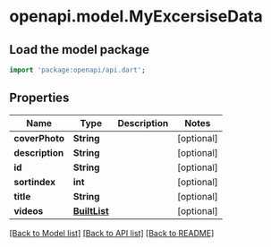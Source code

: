 # openapi.model.MyExcersiseData

## Load the model package
```dart
import 'package:openapi/api.dart';
```

## Properties
Name | Type | Description | Notes
------------ | ------------- | ------------- | -------------
**coverPhoto** | **String** |  | [optional] 
**description** | **String** |  | [optional] 
**id** | **String** |  | [optional] 
**sortindex** | **int** |  | [optional] 
**title** | **String** |  | [optional] 
**videos** | [**BuiltList<Myvideodata>**](Myvideodata.md) |  | [optional] 

[[Back to Model list]](../README.md#documentation-for-models) [[Back to API list]](../README.md#documentation-for-api-endpoints) [[Back to README]](../README.md)


